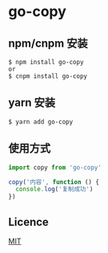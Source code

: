 # go-copy

## npm/cnpm 安装

```
$ npm install go-copy
or
$ cnpm install go-copy

```

## yarn 安装

```
$ yarn add go-copy
```

## 使用方式

```js
import copy from 'go-copy'

copy('内容', function () {
  console.log('复制成功')
})
```

## Licence

[MIT](https://github.com/171622474/go-copy)

